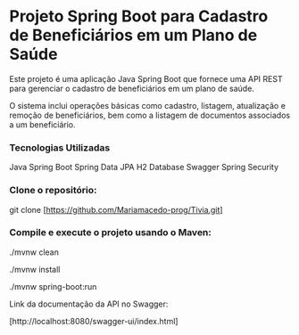 # Projeto Spring Boot para Cadastro de Beneficiários em um Plano de Saúde

Este projeto é uma aplicação Java Spring Boot que fornece uma API REST para gerenciar o cadastro de beneficiários em um plano de saúde. 

O sistema inclui operações básicas como cadastro, listagem, atualização e remoção de beneficiários, bem como a listagem de documentos associados a um beneficiário.

### Tecnologias Utilizadas

Java
Spring Boot
Spring Data JPA
H2 Database
Swagger
Spring Security

### Clone o repositório:

git clone [https://github.com/Mariamacedo-prog/Tivia.git]

### Compile e execute o projeto usando o Maven:

./mvnw clean

./mvnw install

./mvnw spring-boot:run

Link da documentação da API no Swagger:

[http://localhost:8080/swagger-ui/index.html]
